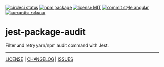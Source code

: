 [![circleci status][circleci-badge]][circleci-link] [![npm package][npm-badge]][npm-link] [![license MIT][license-badge]][license] [![commit style angular][commit-style-badge]][commit-style-link] [![semantic-release][semantic-release-badge]][semantic-relase-link]

# jest-package-audit

Filter and retry yarn/npm audit command with Jest.

---

[LICENSE][license] | [CHANGELOG][changelog] | [ISSUES][issues]

[license]: ./LICENSE
[changelog]: ./CHANGELOG.md

[issues]: https://github.com/xeroxinteractive/jest-package-audit/issues

[circleci-badge]: https://flat.badgen.net/circleci/github/xeroxinteractive/jest-package-audit
[circleci-link]: https://circleci.com/gh/xeroxinteractive/jest-package-audit/tree/master

[npm-badge]: https://flat.badgen.net/npm/v/jest-package-audit?color=cyan
[npm-link]: https://www.npmjs.com/package/jest-package-audit

[license-badge]: https://flat.badgen.net/npm/license/jest-package-audit

[commit-style-badge]: https://flat.badgen.net/badge/commit%20style/angular/purple
[commit-style-link]: https://github.com/angular/angular.js/blob/master/DEVELOPERS.md#-git-commit-guidelines
[semantic-release-badge]: https://flat.badgen.net/badge/%20%20%F0%9F%93%A6%F0%9F%9A%80/semantic%20release/e10079
[semantic-relase-link]: https://github.com/semantic-release/semantic-release
